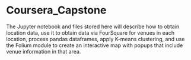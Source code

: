 # Coursera_Capstone
The Jupyter notebook and files stored here will describe how to obtain location data, use it to obtain data via FourSquare for venues in each location, process pandas dataframes, apply K-means clustering, and use the Folium module to create an interactive map with popups that include venue information in that area.

